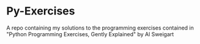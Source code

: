# Py-Exercises
A repo containing my solutions to the programming exercises contained in "Python Programming Exercises, Gently Explained" by Al Sweigart
